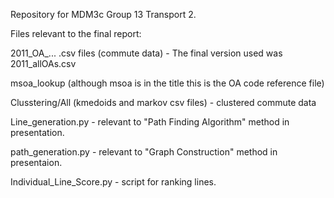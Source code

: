 Repository for MDM3c Group 13 Transport 2.


Files relevant to the final report:



2011_OA_... .csv files (commute data) - The final version used was 2011_allOAs.csv

msoa_lookup (although msoa is in the title this is the OA code reference file)

Clusstering/All (kmedoids and markov csv files) - clustered commute data

Line_generation.py - relevant to "Path Finding Algorithm" method in presentation.

path_generation.py - relevant to "Graph Construction" method in presentaion.

Individual_Line_Score.py - script for ranking lines.
